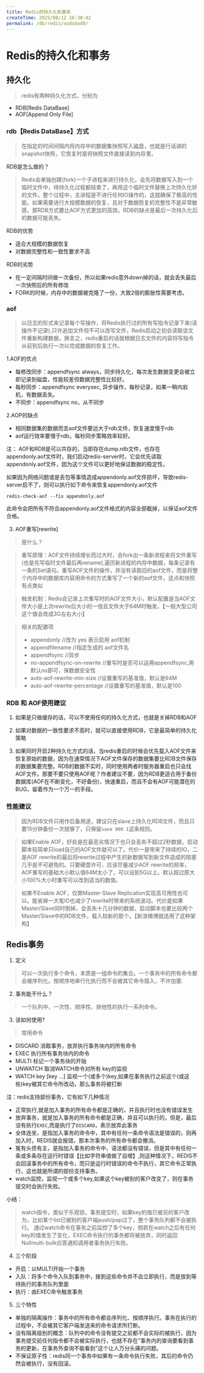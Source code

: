 ```yaml
---
title: Redis的持久化和事务
createTime: 2025/08/12 16:30:42
permalink: /db/redis/aodsbod0/
---
```

# Redis的持久化和事务

> 

## 持久化

> redis有两种持久化方式，分别为

* RDB[Redis DataBase]
* AOF[Append Only File]

### rdb【Redis DataBase】方式

> 在指定的时间间隔内将内存中的数据集快照写入磁盘，也就是行话讲的snapshot快照，它恢复时是将快照文件直接读到内存里。

RDB是怎么做的？

> Redis会单独创建(fork)一个子进程来进行持久化，会先将数据写入到一个临时文件中，待持久化过程都结束了，再用这个临时文件替换上次持久化好的文件。整个过程中，主进程是不进行任何IO操作的，这就确保了极高的性能。如果需要进行大规模数据的恢复，且对于数据恢复的完整性不是非常敏感，那RDB方式要比AOF方式更加的高效。RDB的缺点是最后一次持久化后的数据可能丢失。

RDB的优势

- 适合大规模的数据恢复
- 对数据完整性和一致性要求不高

RDB的劣势

- 在一定间隔时间做一次备份，所以如果redis意外down掉的话，就会丢失最后一次快照后的所有修改
- FORK的时候，内存中的数据被克隆了一份，大致2倍的膨胀性需要考虑。

### aof

> 以日志的形式来记录每个写操作，将Redis执行过的所有写指令记录下来(读操作不记录),只许追加文件但不可以改写文件，Redis启动之初会读取该文件重新构建数据，换言之，redis重启的话就根据日志文件的内容将写指令从前到后执行一次以完成数据的恢复工作。

1.AOF的优点

- 每修改同步：appendfsync always，同步持久化，每次发生数据变更会被立即记录到磁盘，性能较差但数据完整性比较好。
- 每秒同步：appendfsync everysec, 异步操作，每秒记录，如果一稍内宕机，有数据丢失。
- 不同步：appendfsync no，从不同步

2.AOP的缺点

- 相同数据集的数据而言aof文件要远大于rdb文件，恢复速度慢于rdb
- aof运行效率要慢于rdb，每秒同步策略效率较好。

注：
AOF和RDB是可以共存的，当即存在dump.rdb文件，也存在appendonly.aof文件时，我们启动redis-server时，它会优先读取appendonly.aof文件，因为这个文件可以更好地保证数据的稳定性。

如果因为网络问题或是丢包等事情造成appendonly.aof文件损坏，导致redis-server启不了，则可以执行如下命令来恢复appendonly.aof文件

```shell
redis-check-aof --fix appendonly.aof
```

此命令会把所有不符合appendonly.aof文件格式的内容全部截掉，以保证aof文件合格。

3. AOF重写[rewrite]

> 是什么？

> 重写原理：AOF文件持续增长而过大时，会fork出一条新进程来将文件重写(也是先写临时文件最后再rename),遍历新进程的内存中数据，每条记录有一条的Set语句。重写AOF文件的操作，并没有读取旧的aof文件，而是将整个内存中的数据库内容用命令的方式重写了一个新的aof文件，这点和快照有点类似

> 触发机制：Redis会记录上次重写时的AOF文件大小，默认配置是当AOF文件大小是上次rewrite后大小的一倍且文件大于64M时触发。【一般大型公司这个值会改成3G左右大小】

> 相关的配置项
>
> - appendonly  //改为 yes 表示启用 aof机制
> - appendfilename  //指定生成的 aof文件名
> - appendfsync   //异步
> - no-appendfsync-on-rewrite   //重写时是否可以运用appendfsync,用默认no即可，保数据安全性
> - auto-aof-rewrite-min-size  //设置重写的基准值，默认是64M
> - auto-aof-rewrite-percentage  //设置重写的基准值，默认是100


### RDB 和 AOF使用建议

1. 如果是只做缓存的话，可以不使用任何的持久化方式，也就是关掉RDB和AOF

2. 如果对数据的一致性要求不高时，就可以直接使用RDB，它是最简单的持久化策略

3. 如果同时开启2种持久化方式的话，当redis重启的时候会优先载入AOF文件来恢复原始的数据，因为在通常情况下AOF文件保存的数据集要比RDB文件保存的数据集要完整。RDB的数据不实时，同时使用两者时服务器重启也只会找AOF文件。那要不要只使用AOF呢？作者建议不要，因为RDB更适合用于备份数据库(AOF在不断变化，不好备份)，快速重启，而且不会有AOF可能潜在的BUG，留着作为一个万一的手段。

### 性能建议

> 因为RDB文件只用作后备用途，建议只在slave上持久化RDB文件，而且只要15分钟备份一次就够了，只保留`save 900 1`这条规则。

> 如果Enable AOF，好处是在最恶劣情况下也只会丢失不超过2秒数据，启动脚本较简单只load自己的AOF文件就可以了。代价一是带来了持续的IO，二是AOF rewrite的最后将rewrite过程中产生的新数据写到新文件造成的阻塞几乎是不可避免的。只要硬盘许可，应该尽量减少AOF rewrite的频率，AOF重写的基础大小默认值64M太小了，可以设到5G以上。默认超过原大小100%大小时重写可以改到适当的数值。

> 如果不Enable AOF，仅靠Master-Slave Replication实现高可用性也可以。能省掉一大笔IO也减少了rewrite时带来的系统波动。代价是如果Master/Slave同时倒掉，会丢失十几分钟的数据，启动脚本也要比较两个Master/Slave中的RDB文件，载入较新的那个。【新浪微博就选用了这种架构】

## Redis事务

1. 定义

> 可以一次执行多个命令，本质是一组命令的集合。一个事务中的所有命令都会被序列化。按顺序地串行化执行而不会被其它命令插入，不许加塞.

2. 事务能干什么？

> 一个队列中，一次性、顺序性、排他性的执行一系列命令。

3. 该如何使用?

> 常用命令

* DISCARD 消取事务，放弃执行事务块内的所有命令
* EXEC 执行所有事务块内的命令
* MULTI 标记一个事务块的开始
* UNWATCH 取消WATCH命令对所有 key的监视
* WATCH key [key ...] 监视一个(或多个)key,如果在事务执行之前这个(或这些)key被其它命令所改动，那么事务将被打断

注：redis支持部份事务，它有如下几种情况

* 正常执行,就是加入事务的所有命令都是正确的，并且执行时也没有错误发生
* 放弃事务，就是加入事务的所有命令都是正确，并且可以执行的，但是，最后没有执行`EXEC`,而是执行了`DISCARD`，表示放弃此事务
* 全体连坐，是指加入事务的命令中，其中有任何一条命令语法是错误的，则再加入时，REDIS就会报错，那本次事务的所有命令都会撤消。
* 冤有头债有主，是指加入事务的命令中，语法都没有错误，但是其中有任何一条或多条存在运行时错误【比如字符串值做了自增】,则这种情况下，REDIS不会回滚事务中的所有命令，而只是运行时错误的命令不执行，其它命令正常执行，这也就是所谓的部份支持事务。
* watch监控，监视一个或多个key,如果这个key被别的客户改变了，则在事务提交时会执行失败。

小结：

> watch指令，类似于乐观锁，事务提交时，如果key的值已被另的客户改为，比如某个list已被别的客户端push/pop过了，整个事务队列都不会被执行。
> 通过watch命令在事务之前监控了多个key，倘若在watch之后有任何key的值发生了变化，EXEC命令执行的事务都将被放弃，同时返回Nullmulti-bulk应答通知调用者事务执行失败。

4. 三个阶段

* 开启：以MULTI开始一个事务
* 入队：将多个命令入队到事务中，接到这些命令并不会立即执行，而是放到等待执行的事务队列里面
* 执行：由EXEC命令触发事务

5. 三个特性

* 单独的隔离操作：事务中的所有命令都会序列化、按顺序执行。事务在执行的过程中，不会被其它客户端发送来的命令请求所打断。
* 没有隔离级别的概念：队列中的命令没有提交之前都不会实际的被执行，因为事务提交前任何指令都不会被实际执行，也就不存在“事务内的查询要看到事务的更新，在事务外查询不能看到”这个让人万分头痛的问题。
* 不保证原子性：redis同一个事务中如果有一条命令执行失败，其后的命令仍然会被执行，没有回滚。

